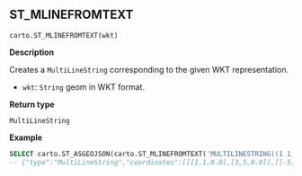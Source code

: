 ## ST_MLINEFROMTEXT

```sql:signature
carto.ST_MLINEFROMTEXT(wkt)
```

**Description**

Creates a `MultiLineString` corresponding to the given WKT representation.

* `wkt`: `String` geom in WKT format.

**Return type**

`MultiLineString`

**Example**

```sql
SELECT carto.ST_ASGEOJSON(carto.ST_MLINEFROMTEXT('MULTILINESTRING((1 1, 3 5), (-5 3, -8 -2))'));
-- {"type":"MultiLineString","coordinates":[[[1,1,0.0],[3,5,0.0]],[[-5,3,0.0],[-8,-2,0.0]]]}
```
